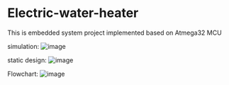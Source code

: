 # Electric-water-heater

This is embedded system project implemented based on Atmega32 MCU

simulation:
![image](https://user-images.githubusercontent.com/71296059/216712428-810bddf3-ac9d-4124-b003-6b4f16a37c99.png)


static design:
![image](https://user-images.githubusercontent.com/71296059/216712744-f2643ebf-0424-4875-88c1-8fa30aa4f603.jpg)

Flowchart:
![image](https://user-images.githubusercontent.com/71296059/217701865-f2c26bb4-cce3-4695-b54e-548f387b673b.jpg)
